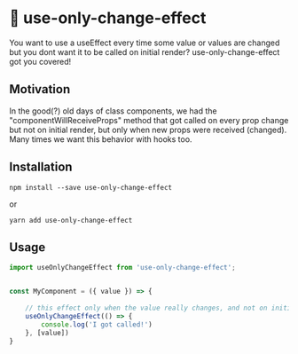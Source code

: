 # :dizzy: use-only-change-effect
You want to use a useEffect every time some value or values are changed but you dont want it to be called on initial render? use-only-change-effect got you covered!

## Motivation
In the good(?) old days of class components, we had the "componentWillReceiveProps" method that got called on every prop change but not on initial render, but only when new props were received (changed).
Many times we want this behavior with hooks too.

## Installation
```npm install --save use-only-change-effect```

or 

```yarn add use-only-change-effect```

## Usage

```javascript
import useOnlyChangeEffect from 'use-only-change-effect';


const MyComponent = ({ value }) => {
    
    // this effect only when the value really changes, and not on initial render
    useOnlyChangeEffect(() => {
        console.log('I got called!')
    }, [value])
}
```


